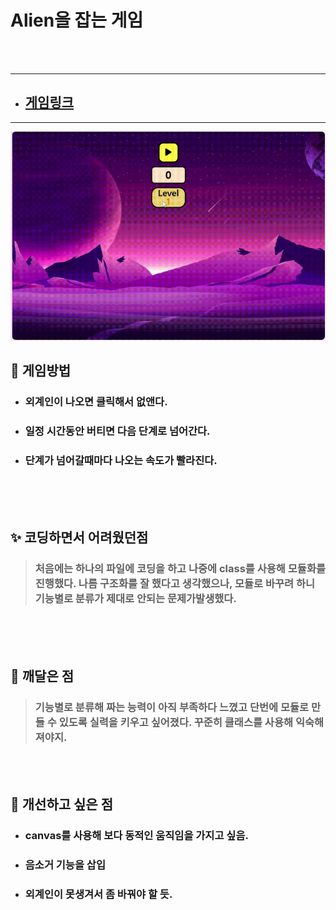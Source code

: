 # Alien을 잡는 게임

<br>
<br>

---

- ## **[게임링크](https://memore2.github.io/alienCatchingGame/)**

---

<img src="elienGame.gif" />

## 🧨 **게임방법**

- ### 외계인이 나오면 클릭해서 없앤다.

* ### 일정 시간동안 버티면 다음 단계로 넘어간다.
* ### 단계가 넘어갈때마다 나오는 속도가 빨라진다.

</br>
</br>
</br>

## ✨ **코딩하면서 어려웠던점**

> ### 처음에는 하나의 파일에 코딩을 하고 나중에 class를 사용해 모듈화를 진행했다. 나름 구조화를 잘 했다고 생각했으나, 모듈로 바꾸려 하니 기능별로 분류가 제대로 안되는 문제가발생했다.

</br>
</br>
</br>

## 🎉 **깨달은 점**

> ### 기능별로 분류해 짜는 능력이 아직 부족하다 느꼈고 단번에 모듈로 만들 수 있도록 실력을 키우고 싶어졌다. 꾸준히 클래스를 사용해 익숙해져야지.

</br>
</br>

## 🏀 **개선하고 싶은 점**

- ### canvas를 사용해 보다 동적인 움직임을 가지고 싶음.
- ### 음소거 기능을 삽입
- ### 외계인이 못생겨서 좀 바꿔야 할 듯.
